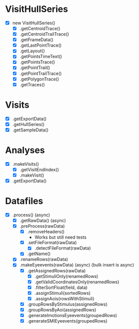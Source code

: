 # VisitHullSeries

- [x] new VisitHullSeries()
  - [x] .getCentroidTrace()
  - [x] .getCentroidTrailTrace()
  - [x] .getFrameData()
  - [x] .getLastPointTrace()
  - [x] .getLayout()
  - [x] .getPointsTimeText()
  - [x] .getPointsTrace()
  - [x] .getPointTrail()
  - [x] .getPointTrailTrace()
  - [x] .getPolygonTrace()
  - [x] .getTraces()

# Visits

- [x] .getExportData()
- [x] .getHullSeries()
- [x] .getSampleData()

# Analyses

- [x] .makeVisits()
  - [x] .getVisitEndIndex()
  - [x] .makeVisit()
- [x] .getExportData()

# Datafiles

- [x] .process() (async)
  - [x] .getRawData() (async)
  - [x] .preProcess(rawData)
    - [x] .removeHeaders()
      - Works but still need tests
    - [x] .setFileFormat(rawData)
      - [x] .detectFileFormat(rawData)
    - [x] .getName()
  - [x] .renameRows(rawData)
  - [x] .makeEyeevents(rawData) (async) (bulk insert is async)
    - [x] .getAssignedRows(rawData)
      - [x] .getStimuliOnly(renamedRows)
      - [x] .getValidCoordinatesOnly(renamedRows)
      - [x] .filterSortFloat(field, data)
      - [x] .assignStimuli(sortedRows)
      - [x] .assignAois(rowsWithStimuli)
    - [x] .groupRowsByStimulus(assignedRows)
    - [x] .groupRowsByAoi(assignedRows)
    - [x] .generateImotionsEyeevents(groupedRows)
    - [x] .generateSMIEyeevents(groupedRows)
